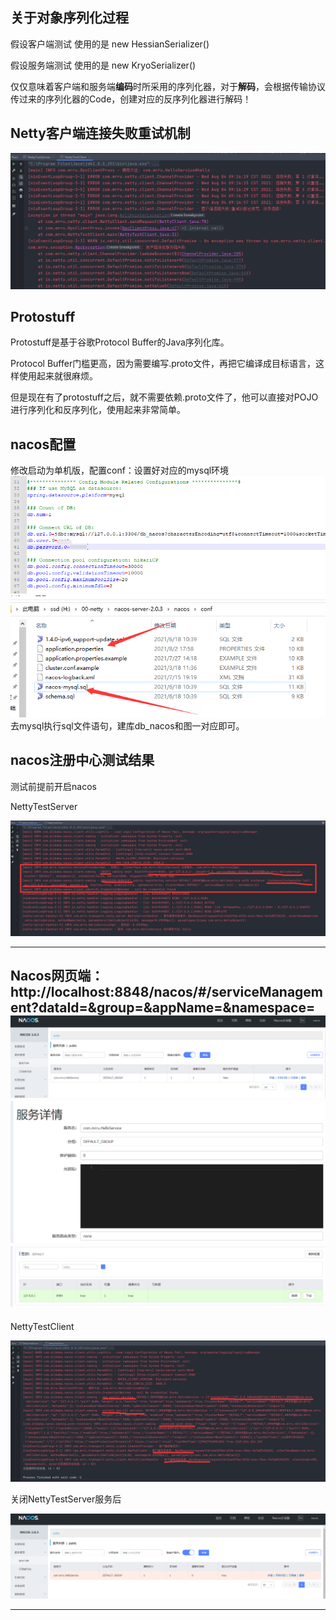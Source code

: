 


## 关于对象序列化过程
假设客户端测试 使用的是 new HessianSerializer()

假设服务端测试 使用的是 new KryoSerializer()

仅仅意味着客户端和服务端**编码**时所采用的序列化器，对于**解码**，会根据传输协议传过来的序列化器的Code，创建对应的反序列化器进行解码！
## Netty客户端连接失败重试机制
![img.png](imgs/img.png)

## Protostuff
Protostuff是基于谷歌Protocol Buffer的Java序列化库。

Protocol Buffer门槛更高，因为需要编写.proto文件，再把它编译成目标语言，这样使用起来就很麻烦。

但是现在有了protostuff之后，就不需要依赖.proto文件了，他可以直接对POJO进行序列化和反序列化，使用起来非常简单。

## nacos配置
修改启动为单机版，配置conf：设置好对应的mysql环境
![nacos配置.png](imgs/img_4.png)
![nacos配置.png](imgs/img_5.png)
去mysql执行sql文件语句，建库db_nacos和图一对应即可。

## nacos注册中心测试结果
测试前提前开启nacos

NettyTestServer

![NettyTestServer.png](imgs/img_1.png)

---
Nacos网页端：http://localhost:8848/nacos/#/serviceManagement?dataId=&group=&appName=&namespace=
![Nacos.png](imgs/img_3.png)
![Nacos.png](imgs/img_6.png)
![Nacos.png](imgs/img_7.png)
---

NettyTestClient

![NettyTestClient.png](imgs/img_2.png)

关闭NettyTestServer服务后

![img.png](imgs/img_8.png)

---










